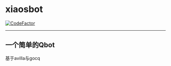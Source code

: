 # xiaosbot

[![CodeFactor](https://www.codefactor.io/repository/github/zzzzz167/xiaosbot/badge/main)](https://www.codefactor.io/repository/github/zzzzz167/xiaosbot/overview/main)

---

## 一个简单的Qbot
基于avilla与gocq
